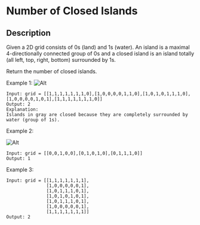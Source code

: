# Number of Closed Islands
## Description

Given a 2D grid consists of 0s (land) and 1s (water).  An island is a maximal 4-directionally connected group of 0s and a closed island is an island totally (all left, top, right, bottom) surrounded by 1s.

Return the number of closed islands.

 

Example 1:
![Alt](https://assets.leetcode.com/uploads/2019/10/31/sample_3_1610.png) 

```
Input: grid = [[1,1,1,1,1,1,1,0],[1,0,0,0,0,1,1,0],[1,0,1,0,1,1,1,0],[1,0,0,0,0,1,0,1],[1,1,1,1,1,1,1,0]]
Output: 2
Explanation: 
Islands in gray are closed because they are completely surrounded by water (group of 1s).
```

Example 2:

![Alt](https://assets.leetcode.com/uploads/2019/10/31/sample_4_1610.png) 
<!-- ![Alt](https://assets.leetcode.com/uploads/2022/01/15/logic2.jpg) -->
```
Input: grid = [[0,0,1,0,0],[0,1,0,1,0],[0,1,1,1,0]]
Output: 1
```

Example 3:

```
Input: grid = [[1,1,1,1,1,1,1],
               [1,0,0,0,0,0,1],
               [1,0,1,1,1,0,1],
               [1,0,1,0,1,0,1],
               [1,0,1,1,1,0,1],
               [1,0,0,0,0,0,1],
               [1,1,1,1,1,1,1]]
Output: 2
```

